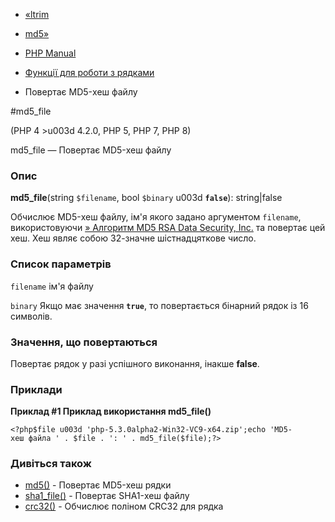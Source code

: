 - [«ltrim](function.ltrim.md)
- [md5»](function.md5.md)

- [PHP Manual](index.md)
- [Функції для роботи з рядками](ref.strings.md)
- Повертає MD5-хеш файлу

#md5_file

(PHP 4 \>u003d 4.2.0, PHP 5, PHP 7, PHP 8)

md5_file — Повертає MD5-хеш файлу

### Опис

**md5_file**(string `$filename`, bool `$binary` u003d **`false`**):
string\|false

Обчислює MD5-хеш файлу, ім'я якого задано аргументом `filename`,
використовуючи [» Алгоритм MD5 RSA Data Security,
Inc.](http://www.faqs.org/rfcs/rfc1321) та повертає цей хеш. Хеш
являє собою 32-значне шістнадцяткове число.

### Список параметрів

`filename`
ім'я файлу

`binary`
Якщо має значення **`true`**, то повертається бінарний рядок із 16
символів.

### Значення, що повертаються

Повертає рядок у разі успішного виконання, інакше **false**.

### Приклади

**Приклад #1 Приклад використання **md5_file()****

` <?php$file u003d 'php-5.3.0alpha2-Win32-VC9-x64.zip';echo 'MD5-хеш файла ' . $file . ': ' . md5_file($file);?> `

### Дивіться також

- [md5()](function.md5.md) - Повертає MD5-хеш рядки
- [sha1_file()](function.sha1-file.md) - Повертає SHA1-хеш файлу
- [crc32()](function.crc32.md) - Обчислює поліном CRC32 для рядка
